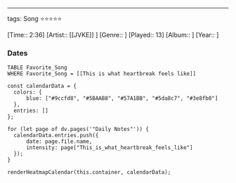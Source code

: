 ---
tags: Song ⭐⭐⭐⭐⭐ 

[Time:: 2:36]
[Artist:: [[JVKE]] ]
[Genre:: ]
[Played:: 13]
[Album:: ]
[Year:: ]
### Dates
````dataview
TABLE Favorite_Song
WHERE Favorite_Song = [[This is what heartbreak feels like]]
````
  ```dataviewjs
const calendarData = { 
	colors: { 
		blue: ["#9ccfd8", "#5BAAB8", "#57A1BB", "#5da8c7", "#3e8fb0"] 
	}, 
	entries: [] 
}; 

for (let page of dv.pages('"Daily Notes"')) { 
	calendarData.entries.push({ 
		date: page.file.name, 
		intensity: page["This_is_what_heartbreak_feels_like"]
	}); 
} 

renderHeatmapCalendar(this.container, calendarData);
```
